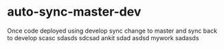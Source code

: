 # auto-sync-master-dev
Once code deployed using develop sync change to master and sync back to develop
scasc
sdasds
sdcsad
ankit
sdad
asdsd
mywork
sadasds

